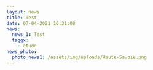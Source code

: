 ```yaml
---
layout: news
title: Test
date: 07-04-2021 16:31:08
news:
  news_1: Test
  taggx:
    - etude
news_photo:
  photo_news1: /assets/img/uploads/Haute-Savoie.png
---
```


